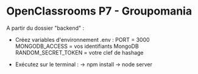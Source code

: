 # OpenClassrooms P7 - Groupomania


A partir du dossier "backend" :

* Créez variables d'environnement .env :
PORT = 3000
MONGODB_ACCESS = vos identifiants MongoDB
RANDOM_SECRET_TOKEN = votre clef de hashage

* Exécutez sur le terminal :
-> npm install
-> node server


